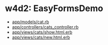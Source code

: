 # w4d2: EasyFormsDemo

* [app/models/cat.rb][cat]
* [app/controllers/cats_controller.rb][cats_controller]
* [app/views/cats/show.html.erb][cats/show]
* [app/views/cats/new.html.erb][cats/new]

[cat]: ./app/models/cat.rb
[cats_controller]: ./app/controllers/cats_controller.rb
[cats/show]: ./app/views/cats/index.html.erb
[cats/new]: ./app/views/cats/new.html
